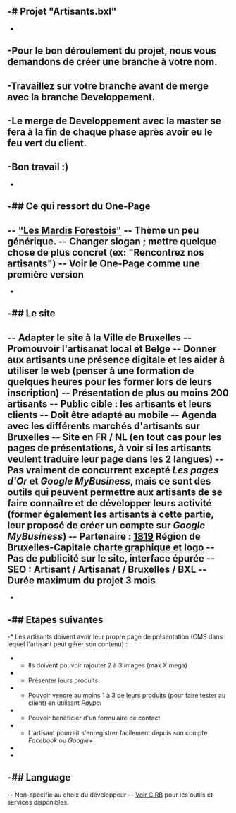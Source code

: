 
 -# Projet "Artisants.bxl"
 --------------------------
 -
 -Pour le bon déroulement du projet, nous vous demandons de créer une branche à votre nom.
 -
 -Travaillez sur votre branche avant de merge avec la branche Developpement.
 -
 -Le merge de Developpement avec la master se fera à la fin de chaque phase après avoir eu le feu vert du client.
 -
 -Bon travail :)
 -
 -
 -## Ce qui ressort du One-Page
 -
 -- ["Les Mardis Forestois"](https://laureenb.github.io/One_page_marche/)
 -- Thème un peu générique.
 -- Changer slogan ; mettre quelque chose de plus concret (ex: "Rencontrez nos artisants")
 -- Voir le One-Page comme une première version
 -
 -
 -## Le site
 -
 -- Adapter le site à la Ville de Bruxelles
 -- Promouvoir l'artisanat local et Belge
 -- Donner aux artisants une présence digitale et les aider à utiliser le web (penser à une formation de quelques heures pour les former lors de leurs inscription)
 -- Présentation de plus ou moins 200 artisants
 -- Public cible : les artisants et leurs clients
 -- Doit être adapté au mobile
 -- Agenda avec les différents marchés d'artisants sur Bruxelles
 -- Site en FR / NL (en tout cas pour les pages de présentations, à voir si les artisants veulent traduire leur page dans les 2 langues)
 -- Pas vraiment de concurrent excepté *Les pages d'Or* et *Google MyBusiness*, mais ce sont des outils qui peuvent permettre aux artisants de se faire connaître et de développer leurs activité (former également les artisants à cette partie, leur proposé de créer un compte sur *Google MyBusiness*)
 -- Partenaire : [1819](https://www.1819.brussels) Région de Bruxelles-Capitale [charte graphique et logo](http://be.brussels/a-propos-de-la-region/charte-graphique-de-la-region-de-bruxelles-capitale)
 -- Pas de publicité sur le site, interface épurée
 -- SEO : Artisant / Artisanat / Bruxelles / BXL
 -- Durée maximum du projet 3 mois
 -
 -
 -## Etapes suivantes
 -
 -* Les artisants doivent avoir leur propre page de présentation (CMS dans lequel l'artisant peut gérer son contenu) :
 -	* Ils doivent pouvoir rajouter 2 à 3 images (max X mega)
 -	* Présenter leurs produits
 -	* Pouvoir vendre au moins 1 à 3 de leurs produits (pour faire tester au client) en utilisant *Paypal*
 -	* Pouvoir bénéficier d'un formulaire de contact
 -	* L'artisant pourrait s'enregistrer facilement depuis son compte *Facebook* ou *Google+*
 -
 -
 -## Language
 -
 -- Non-spécifié au choix du développeur
 -- [Voir CIRB](http://cirb.brussels/) pour les outils et services disponibles.
